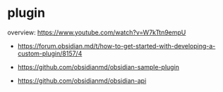 # plugin

overview: https://www.youtube.com/watch?v=W7kTtn9empU

- https://forum.obsidian.md/t/how-to-get-started-with-developing-a-custom-plugin/8157/4

- https://github.com/obsidianmd/obsidian-sample-plugin
- https://github.com/obsidianmd/obsidian-api


